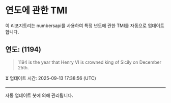 
# 연도에 관한 TMI

이 리포지토리는 numbersapi를 사용하여 특정 년도에 관한 TMI를 자동으로 업데이트합니다.

## 연도: (1194)
> 1194 is the year that Henry VI is crowned king of Sicily on December 25th.

⏳ 업데이트 시간: 2025-09-13 17:38:56 (UTC)

---
자동 업데이트 봇에 의해 관리됩니다.
